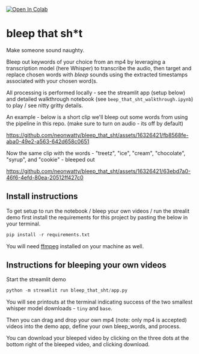 <a href="https://colab.research.google.com/github/jermwatt/bleep_that_sht/blob/main/beep_that_sht_walkthrough.ipynb" target="_parent"><img src="https://colab.research.google.com/assets/colab-badge.svg" alt="Open In Colab"/></a>

# bleep that sh*t

Make someone sound naughty.

Bleep out keywords of your choice from an mp4 by leveraging a transcription model (here Whisper) to transcribe the audio, then target and replace chosen words with *bleep* sounds using the extracted timestamps associated with your chosen word(s.  

All processing is performed locally - see the streamlit app (setup below) and detailed walkthrough notebook (see `beep_that_sht_walkthrough.ipynb`) to play / see nitty gritty details.

An example - below is a short clip we'll bleep out some words from using the pipeline in this repo.  (make sure to turn on audio - its off by default)


https://github.com/neonwatty/bleep_that_sht/assets/16326421/fb8568fe-aba0-49e2-a563-642d658c0651


Now the same clip with the words - "treetz", "ice", "cream", "chocolate", "syrup", and "cookie" - bleeped out


https://github.com/neonwatty/bleep_that_sht/assets/16326421/63ebd7a0-46f6-4efd-80ea-20512ff427c0


## Install instructions

To get setup to run the notebook / bleep your own videos / run the strealit demo first install the requirements for this project by pasting the below in your terminal.

```python
pip install -r requirements.txt
```

You will need [ffmpeg](https://www.ffmpeg.org/download.html) installed on your machine as well.


## Instructions for bleeping your own videos

Start the streamlit demo

```python
python -m streamlit run bleep_that_sht/app.py
```

You will see printouts at the terminal indicating success of the two smallest whisper model downloads - `tiny` and `base`.

Then you can drag and drop your own mp4 (note: only mp4 is accepted) videos into the demo app, define your own bleep_words, and process.

You can download your bleeped video by clicking on the three dots at the bottom right of the bleeped video, and clicking download.
